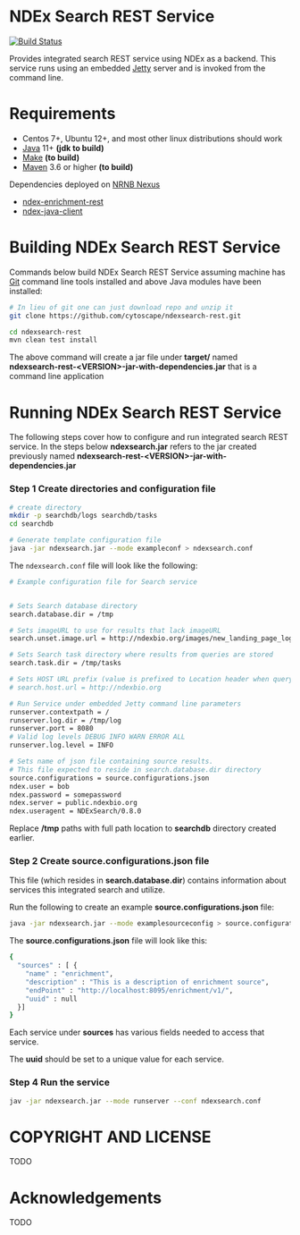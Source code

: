 
[jetty]: http://eclipse.org/jetty/
[maven]: http://maven.apache.org/
[java]: https://www.oracle.com/java/index.html
[git]: https://git-scm.com/

[make]: https://www.gnu.org/software/make

NDEx Search REST Service
========================

[![Build Status](https://app.travis-ci.com/cytoscape/ndexsearch-rest.svg?branch=master)](https://app.travis-ci.com/cytoscape/ndexsearch-rest)

Provides integrated search REST service using NDEx as a backend.
This service runs using an embedded [Jetty][jetty] server and is invoked
from the command line. 

Requirements
============

* Centos 7+, Ubuntu 12+, and most other linux distributions should work
* [Java][java] 11+ **(jdk to build)**
* [Make][make] **(to build)**
* [Maven][maven] 3.6 or higher **(to build)**

Dependencies deployed on [NRNB Nexus](https://nrnb-nexus.ucsd.edu/)

* [ndex-enrichment-rest](https://github.com/cytoscape/ndex-enrichment-rest)
* [ndex-java-client](https://github.com/ndexbio/ndex-java-client)

Building NDEx Search REST Service  
=================================


Commands below build NDEx Search REST Service assuming machine has [Git][git] command line tools 
installed and above Java modules have been installed:

```Bash
# In lieu of git one can just download repo and unzip it
git clone https://github.com/cytoscape/ndexsearch-rest.git

cd ndexsearch-rest
mvn clean test install
```

The above command will create a jar file under **target/** named  
**ndexsearch-rest-\<VERSION\>-jar-with-dependencies.jar** that
is a command line application

Running NDEx Search REST Service
===============================

The following steps cover how to configure and run integrated search REST service.
In the steps below **ndexsearch.jar** refers to the jar
created previously named **ndexsearch-rest-\<VERSION\>-jar-with-dependencies.jar**

### Step 1 Create directories and configuration file

```bash
# create directory
mkdir -p searchdb/logs searchdb/tasks
cd searchdb

# Generate template configuration file
java -jar ndexsearch.jar --mode exampleconf > ndexsearch.conf
```

The `ndexsearch.conf` file will look like the following:

```bash
# Example configuration file for Search service


# Sets Search database directory
search.database.dir = /tmp

# Sets imageURL to use for results that lack imageURL
search.unset.image.url = http://ndexbio.org/images/new_landing_page_logo.06974471.png

# Sets Search task directory where results from queries are stored
search.task.dir = /tmp/tasks

# Sets HOST URL prefix (value is prefixed to Location header when query is invoked. Can be commented out)
# search.host.url = http://ndexbio.org

# Run Service under embedded Jetty command line parameters
runserver.contextpath = /
runserver.log.dir = /tmp/log
runserver.port = 8080
# Valid log levels DEBUG INFO WARN ERROR ALL
runserver.log.level = INFO

# Sets name of json file containing source results.
# This file expected to reside in search.database.dir directory
source.configurations = source.configurations.json
ndex.user = bob
ndex.password = somepassword
ndex.server = public.ndexbio.org
ndex.useragent = NDExSearch/0.8.0

```

Replace **/tmp** paths with full path location to **searchdb** directory created
earlier.

### Step 2 Create source.configurations.json file

This file (which resides in **search.database.dir**) contains
information about services this integrated search and utilize.

Run the following to create an example **source.configurations.json** file:

```bash
java -jar ndexsearch.jar --mode examplesourceconfig > source.configurations.json
```

The **source.configurations.json** file will look like this:

```bash
{
  "sources" : [ {
    "name" : "enrichment",
    "description" : "This is a description of enrichment source",
    "endPoint" : "http://localhost:8095/enrichment/v1/",
    "uuid" : null
  }]
}
```

Each service under **sources** has various fields needed to access that service.

The **uuid** should be set to a unique value for each service.

### Step 4 Run the service

```bash
jav -jar ndexsearch.jar --mode runserver --conf ndexsearch.conf
```



COPYRIGHT AND LICENSE
=====================

TODO

Acknowledgements
================

TODO

